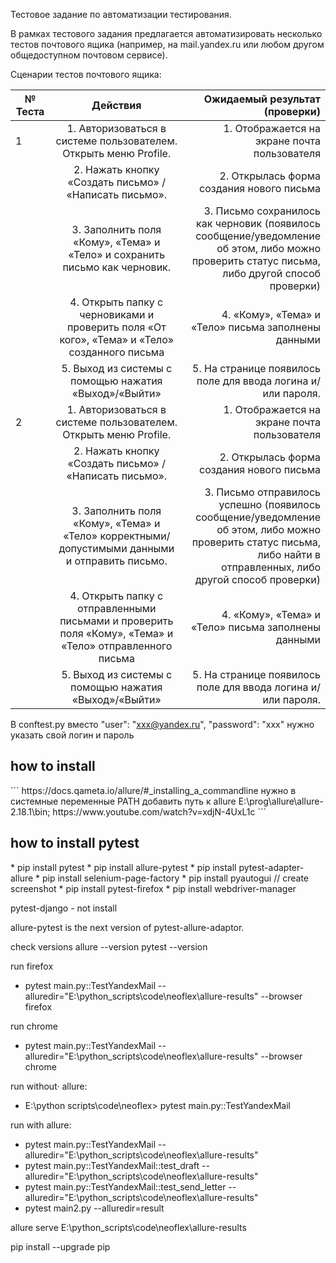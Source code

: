 Тестовое задание по автоматизации тестирования.

В рамках тестового задания предлагается автоматизировать несколько тестов почтового ящика (например, на mail.yandex.ru или любом другом общедоступном почтовом сервисе).

Сценарии тестов почтового ящика:

|№ Теста | Действия | Ожидаемый результат (проверки) |
| ------------- |:-------------:| -----: |
|1 | 1. Авторизоваться в системе пользователем. Открыть меню Profile. | 1. Отображается на экране почта пользователя |
||2. Нажать кнопку «Создать письмо» / «Написать письмо». | 2.  Открылась форма создания нового письма |
||3. Заполнить поля «Кому», «Тема» и «Тело» и сохранить письмо как черновик. | 3. Письмо сохранилось как черновик (появилось сообщение/уведомление об этом, либо можно проверить статус письма, либо другой способ проверки) |
||4. Открыть папку с черновиками и проверить поля «От кого», «Тема» и «Тело» созданного письма | 4. «Кому», «Тема» и «Тело» письма заполнены данными |
||5. Выход из системы с помощью нажатия «Выход»/«Выйти» | 5. На странице появилось поле для ввода логина и/или пароля. |
|2 | 1. Авторизоваться в системе пользователем. Открыть меню Profile. | 1. Отображается на экране почта пользователя |
|| 2. Нажать кнопку «Создать письмо» / «Написать письмо». | 2. Открылась форма создания нового письма |
|| 3. Заполнить поля «Кому», «Тема» и «Тело» корректными/допустимыми данными и отправить письмо. | 3. Письмо отправилось успешно (появилось сообщение/уведомление об этом, либо можно проверить статус письма, либо найти в отправленных, либо другой способ проверки) |
|| 4. Открыть папку с отправленными письмами и проверить поля «Кому», «Тема» и «Тело» отправленного письма | 4. «Кому», «Тема» и «Тело» письма заполнены данными|
|| 5. Выход из системы с помощью нажатия «Выход»/«Выйти» | 5. На странице появилось поле для ввода логина и/или пароля. |

  В conftest.py
  вместо
        "user": "xxx@yandex.ru",
        "password": "xxx"
  нужно указать свой логин и пароль

<h2> how to install </h2>
``` https://docs.qameta.io/allure/#_installing_a_commandline
   нужно в системные переменные PATH добавить путь к allure
  E:\prog\allure\allure-2.18.1\bin;
   https://www.youtube.com/watch?v=xdjN-4UxL1c
```
  <h2> how to install pytest </h2>
  * pip install pytest  
  * pip install allure-pytest  
  * pip install pytest-adapter-allure
  * pip install selenium-page-factory
  * pip install pyautogui // create screenshot
  * pip install pytest-firefox
  * pip install webdriver-manager

  pytest-django - not install

  allure-pytest is the next version of pytest-allure-adaptor.

  check versions
  allure --version
  pytest --version

  run firefox
  * pytest main.py::TestYandexMail --alluredir="E:\python_scripts\code\neoflex\allure-results" --browser firefox

  run chrome
  * pytest main.py::TestYandexMail --alluredir="E:\python_scripts\code\neoflex\allure-results" --browser chrome


  run without· allure:
  * E:\python scripts\code\neoflex> pytest main.py::TestYandexMail

  run with allure:
  * pytest main.py::TestYandexMail --alluredir="E:\python_scripts\code\neoflex\allure-results"
  * pytest main.py::TestYandexMail::test_draft --alluredir="E:\python_scripts\code\neoflex\allure-results"
  * pytest main.py::TestYandexMail::test_send_letter --alluredir="E:\python_scripts\code\neoflex\allure-results"
  * pytest main2.py --alluredir=result

  allure serve E:\python_scripts\code\neoflex\allure-results


  pip install --upgrade pip
